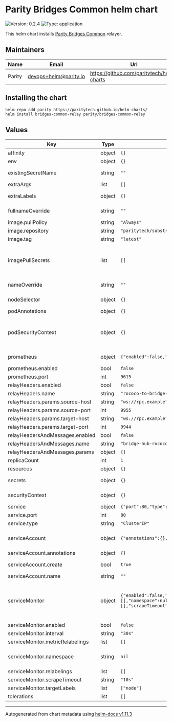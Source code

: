 <!--
DO NOT EDIT README.md manually!
We're using [helm-docs](https://github.com/norwoodj/helm-docs) to render values of the chart.
If you updated values.yaml file make sure to render a new README.md locally before submitting a Pull Request.

If you're using [pre-commit](https://pre-commit.com/) make sure to install the hooks first:
```
pre-commit install
```
REAMDE.md will be updating automatically after that.

Otherwise, you should install helm-docs and manually update README.md. Navigate to repository root and run:
`helm-docs --chart-search-root=charts/node --template-files=README.md.gotmpl`

You may encounter `files were modified by this hook` error after updating README.md.gotmpl file when using pre-commit.
This is intended behaviour. Make sure to run `git add -A` once again to stage changes in the auto-updated REAMDE.md
-->

# Parity Bridges Common helm chart

![Version: 0.2.4](https://img.shields.io/badge/Version-0.2.4-informational?style=flat-square) ![Type: application](https://img.shields.io/badge/Type-application-informational?style=flat-square)

This helm chart installs [Parity Bridges Common](https://github.com/paritytech/parity-bridges-common) relayer.

## Maintainers

| Name | Email | Url |
| ---- | ------ | --- |
| Parity | <devops+helm@parity.io> | <https://github.com/paritytech/helm-charts> |

## Installing the chart

```console
helm repo add parity https://paritytech.github.io/helm-charts/
helm install bridges-common-relay parity/bridges-common-relay
```

## Values

| Key | Type | Default | Description |
|-----|------|---------|-------------|
| affinity | object | `{}` | Assign custom affinity rules |
| env | object | `{}` | Set environment variables |
| existingSecretName | string | `""` | Override secrets with already existing secret name. |
| extraArgs | list | `[]` | Set extra command line arguments |
| extraLabels | object | `{}` | Additional common labels on pods and services |
| fullnameOverride | string | `""` | Provide a name to substitute for the full names of resources |
| image.pullPolicy | string | `"Always"` | Image pull policy |
| image.repository | string | `"paritytech/substrate-relay"` | Image repository |
| image.tag | string | `"latest"` | Image tag |
| imagePullSecrets | list | `[]` | Reference to one or more secrets to be used when pulling images. ref: https://kubernetes.io/docs/tasks/configure-pod-container/pull-image-private-registry/ |
| nameOverride | string | `""` | Provide a name in place of node for `app:` labels |
| nodeSelector | object | `{}` | Define which Nodes the Pods are scheduled on |
| podAnnotations | object | `{}` | Annotations to add to the Pod |
| podSecurityContext | object | `{}` | SecurityContext holds pod-level security attributes and common container settings. ref: https://kubernetes.io/docs/tasks/configure-pod-container/security-context/ |
| prometheus | object | `{"enabled":false,"port":9615}` | Expose metrics via Prometheus format in /metrics endpoint. |
| prometheus.enabled | bool | `false` | Expose Prometheus metrics |
| prometheus.port | int | `9615` | The port for exposed Prometheus metrics |
| relayHeaders.enabled | bool | `false` |  |
| relayHeaders.name | string | `"rococo-to-bridge-hub-wococo"` |  |
| relayHeaders.params.source-host | string | `"ws://rpc.example"` |  |
| relayHeaders.params.source-port | int | `9955` |  |
| relayHeaders.params.target-host | string | `"ws://rpc.example"` |  |
| relayHeaders.params.target-port | int | `9944` |  |
| relayHeadersAndMessages.enabled | bool | `false` |  |
| relayHeadersAndMessages.name | string | `"bridge-hub-rococo-bridge-hub-wococo"` |  |
| relayHeadersAndMessages.params | object | `{}` |  |
| replicaCount | int | `1` |  |
| resources | object | `{}` | Resource limits & requests |
| secrets | object | `{}` | Secrets will be mounted to pod /secrets/{key} |
| securityContext | object | `{}` | SecurityContext holds pod-level security attributes and common container settings. |
| service | object | `{"port":80,"type":"ClusterIP"}` | Service |
| service.port | int | `80` | Service port |
| service.type | string | `"ClusterIP"` | Service type |
| serviceAccount | object | `{"annotations":{},"create":true,"name":""}` | Service account for the node to use. ref: https://kubernetes.io/docs/tasks/configure-pod-container/configure-service-account/ |
| serviceAccount.annotations | object | `{}` | Annotations to add to the Service Account |
| serviceAccount.create | bool | `true` | Enable creation of a Service Account for the main container |
| serviceAccount.name | string | `""` | Service Account name |
| serviceMonitor | object | `{"enabled":false,"interval":"30s","metricRelabelings":[],"namespace":null,"relabelings":[],"scrapeTimeout":"10s","targetLabels":["node"]}` | Service Monitor of Prometheus-Operator ref: https://github.com/prometheus-operator/prometheus-operator/blob/main/Documentation/user-guides/getting-started.md#include-servicemonitors |
| serviceMonitor.enabled | bool | `false` | Enables Service Monitor |
| serviceMonitor.interval | string | `"30s"` | Scrape interval |
| serviceMonitor.metricRelabelings | list | `[]` | Metric relabelings config |
| serviceMonitor.namespace | string | `nil` | Namespace to deploy Service Monitor. If not set deploys in the same namespace with the chart |
| serviceMonitor.relabelings | list | `[]` | Relabelings config |
| serviceMonitor.scrapeTimeout | string | `"10s"` | Scrape timeout |
| serviceMonitor.targetLabels | list | `["node"]` | Labels to scrape |
| tolerations | list | `[]` | Tolerations for use with node taints |

----------------------------------------------
Autogenerated from chart metadata using [helm-docs v1.11.3](https://github.com/norwoodj/helm-docs/releases/v1.11.3)
